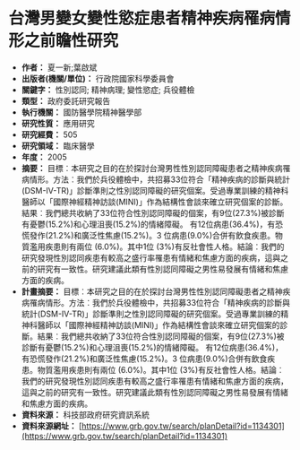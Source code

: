 # 台灣男變女變性慾症患者精神疾病罹病情形之前瞻性研究

-   **作者：** 夏一新;葉啟斌
-   **出版者(機關/單位)：** 行政院國家科學委員會
-   **關鍵字：** 性別認同; 精神病理; 變性慾症; 兵役體檢
-   **類型：** 政府委託研究報告
-   **執行機關：** 國防醫學院精神醫學部
-   **研究性質：** 應用研究
-   **研究經費：** 505
-   **研究領域：** 臨床醫學
-   **年度：** 2005
-   **摘要：**
    目標︰本研究之目的在於探討台灣男性性別認同障礙患者之精神疾病罹病情形。方法︰我們於兵役體檢中，共招募33位符合「精神疾病的診斷與統計(DSM-IV-TR)」診斷準則之性別認同障礙的研究個案。受過專業訓練的精神科醫師以「國際神經精神訪談(MINI)」作為結構性會談來確立研究個案的診斷。結果︰我們總共收納了33位符合性別認同障礙的個案，有9位(27.3%)被診斷有憂鬱(15.2%)和心理沮喪(15.2%)的情緒障礙。 有12位病患(36.4%)，有恐慌發作(21.2%)和廣泛性焦慮(15.2%)。3 位病患(9.0%)合併有飲食疾患。物質濫用疾患則有兩位 (6.0%)。其中1位 (3%)有反社會性人格。結論︰我們的研究發現性別認同疾患有較高之盛行率罹患有情緒和焦慮方面的疾病，這與之前的研究有一致性。研究建議此類有性別認同障礙之男性易發展有情緒和焦慮方面的疾病。
-   **計畫摘要：**
    目標︰本研究之目的在於探討台灣男性性別認同障礙患者之精神疾病罹病情形。方法︰我們於兵役體檢中，共招募33位符合「精神疾病的診斷與統計(DSM-IV-TR)」診斷準則之性別認同障礙的研究個案。受過專業訓練的精神科醫師以「國際神經精神訪談(MINI)」作為結構性會談來確立研究個案的診斷。結果︰我們總共收納了33位符合性別認同障礙的個案，有9位(27.3%)被診斷有憂鬱(15.2%)和心理沮喪(15.2%)的情緒障礙。 有12位病患(36.4%)，有恐慌發作(21.2%)和廣泛性焦慮(15.2%)。3 位病患(9.0%)合併有飲食疾患。物質濫用疾患則有兩位 (6.0%)。其中1位 (3%)有反社會性人格。結論︰我們的研究發現性別認同疾患有較高之盛行率罹患有情緒和焦慮方面的疾病，這與之前的研究有一致性。研究建議此類有性別認同障礙之男性易發展有情緒和焦慮方面的疾病。
-   **資料來源：** 科技部政府研究資訊系統
-   **資料來源網址：** [https://www.grb.gov.tw/search/planDetail?id=1134301](https://www.grb.gov.tw/search/planDetail?id=1134301)
